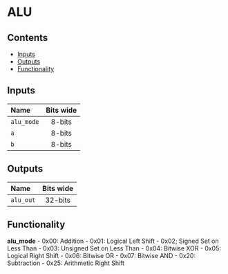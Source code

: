 # ALU #

## Contents
* [Inputs](#inputs)
* [Outputs](#outputs)
* [Functionality](#functionality)

## Inputs
|Name|Bits wide|
|:---|:---:|
|```alu_mode```|8-bits|
|```a```|8-bits|
|```b```|8-bits|

## Outputs
|Name|Bits wide|
|:---|:---:|
|```alu_out```|32-bits|

## Functionality 
**alu_mode**
    - 0x00: Addition
    - 0x01: Logical Left Shift
    - 0x02; Signed Set on Less Than
    - 0x03: Unsigned Set on Less Than
    - 0x04: Bitwise XOR
    - 0x05: Logical Right Shift
    - 0x06: Bitwise OR
    - 0x07: Bitwise AND
    - 0x20: Subtraction
    - 0x25: Arithmetic Right Shift
